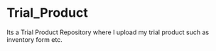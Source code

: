 # Trial_Product
Its a Trial Product Repository where I upload my trial product such as inventory form etc.
